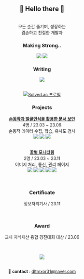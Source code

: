 <div align="center">
  <h2>👋 Hello there 👋</h2>
  
  <br>모든 순간 즐기며, 성장하는<br>
  겸손하고 친절한 개발자<br>

  <!-- <br>몇 달 전에 읽으려고 산 책들<br>
  빠른 시일 내에 다 읽고 독서를 즐기는 습관을 가질 것<br>
  교육 과정도 열심히 잘 따라가서 인턴이 될 것<br>

  <br>결론적으로 친절하고 실력 있는,  협업하고 싶은 개발자가 될 것<br>

  <b> full stack engineer </b> -->

  <h3>Making Strong..</h3>
  <img src="https://img.shields.io/badge/C++-00599C?style=flat-square&logo=C%2B%2B&logoColor=white"/>
  <img src="https://img.shields.io/badge/Java-1E8CBE?style=flat-square&logo=java&logoColor=white"/>


  <h3>Writing</h3>
  <a href="https://velog.io/@seungtoctoc">
  <img src="https://img.shields.io/badge/velog-20C997?style=flat-square&logo=velog&logoColor=white"/></a>


  <br><a href="https://solved.ac/dltmxor31">
  <img src="http://mazassumnida.wtf/api/v2/generate_badge?boj=dltmxor31" alt="Solved.ac 프로필"/></a>


  <h3>Projects</h3>
  <b><a href="https://github.com/seungtoctoc/HandMotionPassword">손동작과 얼굴인식을 활용한 문서 보안</b></a>
  <br>4명 / 23.03 ~ 23.06
  <br>손동작 데이터 수집, 학습, 유사도 검사
  <br><img src="https://img.shields.io/badge/python-3776AB?style=flat-square&logo=python&logoColor=white">
  <img src="https://img.shields.io/badge/tensorflow-FF6F00?style=flat-square&logo=tensorflow&logoColor=white">
  <img src="https://img.shields.io/badge/LSTM-000000?style=flat-square&logo=&logoColor=white">

  <br><b><a href="https://github.com/seungtoctoc/MonitoringBee">꿀벌 모니터링</b></a>
  <br>2명 / 23.03 ~ 23.11
  <br>이미지 처리, 통신, 관리 페이지
  <br><img src="https://img.shields.io/badge/python-3776AB?style=flat-square&logo=python&logoColor=white">
  <img src="https://img.shields.io/badge/Flask-000000?style=flat-square&logo=flask&logoColor=white"/>
  <img src="https://img.shields.io/badge/raspberrypi-A22846?style=flat-square&logo=raspberrypi&logoColor=white">
  <img src="https://img.shields.io/badge/googledrive-4285F4?style=flat-square&logo=googledrive&logoColor=white">
  <img src="https://img.shields.io/badge/Autoencoder-000000?style=flat-square&logo=&logoColor=white"/>


  <br><h3>Certificate</h3>
  정보처리기사 / 23.11


  <br><h3>Award</h3>
  교내 지식재산 융합 경진대회 대상 / 23.06


  <br><br><img src="https://github.com/seungtoctoc/seungtoctoc/assets/102455571/77cdb21e-a19f-43df-8a80-ca68fb5642b1">


  <br>📧 <b>contact</b> : dltmxor31@naver.com
</div>

